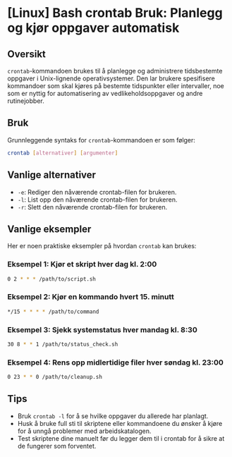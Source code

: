 # [Linux] Bash crontab Bruk: Planlegg og kjør oppgaver automatisk

## Oversikt
`crontab`-kommandoen brukes til å planlegge og administrere tidsbestemte oppgaver i Unix-lignende operativsystemer. Den lar brukere spesifisere kommandoer som skal kjøres på bestemte tidspunkter eller intervaller, noe som er nyttig for automatisering av vedlikeholdsoppgaver og andre rutinejobber.

## Bruk
Grunnleggende syntaks for `crontab`-kommandoen er som følger:

```bash
crontab [alternativer] [argumenter]
```

## Vanlige alternativer
- `-e`: Rediger den nåværende crontab-filen for brukeren.
- `-l`: List opp den nåværende crontab-filen for brukeren.
- `-r`: Slett den nåværende crontab-filen for brukeren.

## Vanlige eksempler
Her er noen praktiske eksempler på hvordan `crontab` kan brukes:

### Eksempel 1: Kjør et skript hver dag kl. 2:00
```bash
0 2 * * * /path/to/script.sh
```

### Eksempel 2: Kjør en kommando hvert 15. minutt
```bash
*/15 * * * * /path/to/command
```

### Eksempel 3: Sjekk systemstatus hver mandag kl. 8:30
```bash
30 8 * * 1 /path/to/status_check.sh
```

### Eksempel 4: Rens opp midlertidige filer hver søndag kl. 23:00
```bash
0 23 * * 0 /path/to/cleanup.sh
```

## Tips
- Bruk `crontab -l` for å se hvilke oppgaver du allerede har planlagt.
- Husk å bruke full sti til skriptene eller kommandoene du ønsker å kjøre for å unngå problemer med arbeidskatalogen.
- Test skriptene dine manuelt før du legger dem til i crontab for å sikre at de fungerer som forventet.